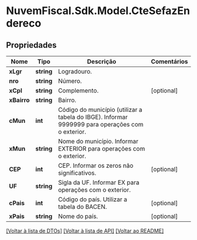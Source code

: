 # NuvemFiscal.Sdk.Model.CteSefazEndereco

## Propriedades

Nome | Tipo | Descrição | Comentários
------------ | ------------- | ------------- | -------------
**xLgr** | **string** | Logradouro. | 
**nro** | **string** | Número. | 
**xCpl** | **string** | Complemento. | [optional] 
**xBairro** | **string** | Bairro. | 
**cMun** | **int** | Código do município (utilizar a tabela do IBGE).  Informar 9999999 para operações com o exterior. | 
**xMun** | **string** | Nome do município.  Informar EXTERIOR para operações com o exterior. | 
**CEP** | **int** | CEP.  Informar os zeros não significativos. | [optional] 
**UF** | **string** | Sigla da UF.  Informar EX para operações com o exterior. | 
**cPais** | **int** | Código do país.  Utilizar a tabela do BACEN. | [optional] 
**xPais** | **string** | Nome do país. | [optional] 

[[Voltar à lista de DTOs]](../README.md#documentation-for-models) [[Voltar à lista de API]](../README.md#documentation-for-api-endpoints) [[Voltar ao README]](../README.md)

